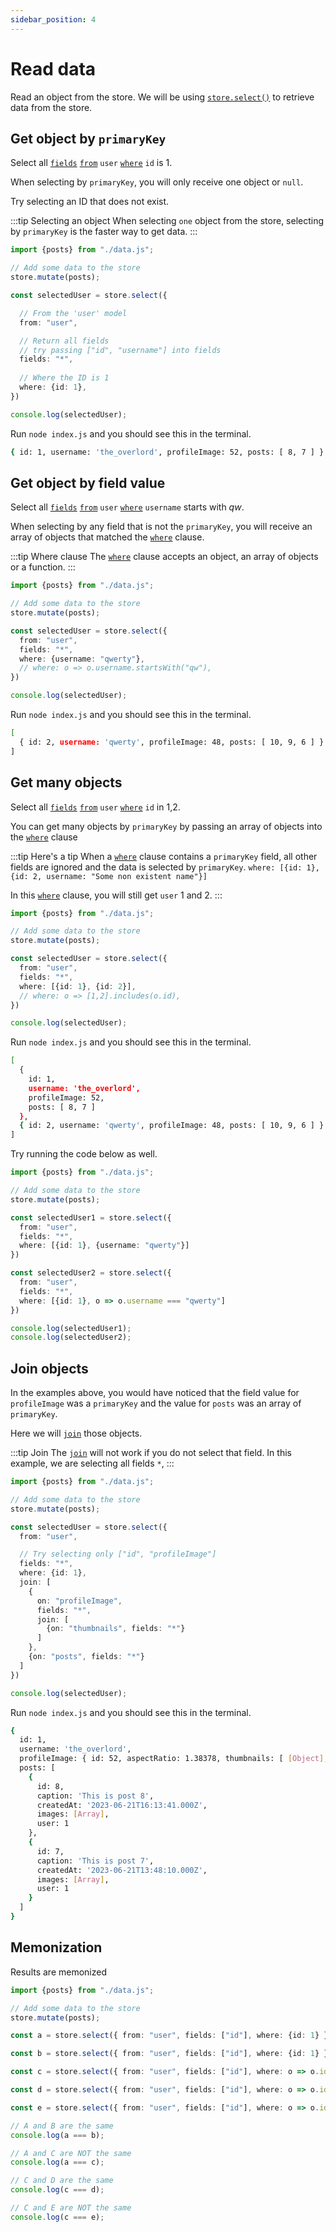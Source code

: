 ```yaml
---
sidebar_position: 4
---
```




# Read data

Read an object from the store. We will be using [`store.select()`](../api/store.select) to retrieve data from the store.


## Get object by `primaryKey`

Select all [`fields`](../api/store.select#fields) [`from`](../api/store.select#from) `user` [`where`](../api/store.select#where) `id` is 1.

When selecting by `primaryKey`, you will only receive one object or `null`.

Try selecting an ID that does not exist.

:::tip Selecting an object
When selecting `one` object from the store, selecting by `primaryKey` is the faster way to get data.
:::


```ts title="example-project/index.js"
import {posts} from "./data.js";

// Add some data to the store
store.mutate(posts);

const selectedUser = store.select({

  // From the 'user' model
  from: "user",

  // Return all fields
  // try passing ["id", "username"] into fields
  fields: "*",
  
  // Where the ID is 1
  where: {id: 1},
})

console.log(selectedUser);

```

Run `node index.js` and you should see this in the terminal.
```bash
{ id: 1, username: 'the_overlord', profileImage: 52, posts: [ 8, 7 ] }
```


## Get object by field value

Select all [`fields`](../api/store.select#fields) [`from`](../api/store.select#from) `user` [`where`](../api/store.select#where) `username` starts with *qw*.

When selecting by any field that is not the `primaryKey`, you will receive an array of objects that matched the [`where`](../api/store.select#where) clause.

:::tip Where clause
The [`where`](../api/store.select#where) clause accepts an object, an array of objects or a function.
:::

```ts title="example-project/index.js"
import {posts} from "./data.js";

// Add some data to the store
store.mutate(posts);

const selectedUser = store.select({
  from: "user",
  fields: "*",
  where: {username: "qwerty"},
  // where: o => o.username.startsWith("qw"),
})

console.log(selectedUser);
```

Run `node index.js` and you should see this in the terminal.
```bash
[
  { id: 2, username: 'qwerty', profileImage: 48, posts: [ 10, 9, 6 ] }
]
```

## Get many objects

Select all [`fields`](../api/store.select#fields) [`from`](../api/store.select#from) `user` [`where`](../api/store.select#where) `id` in 1,2.

You can get many objects by `primaryKey` by passing an array of objects into the [`where`](../api/store.select#where) clause

:::tip Here's a tip
When a [`where`](../api/store.select#where) clause contains a `primaryKey` field, all other fields are ignored and the data is selected by `primaryKey`.
`where: [{id: 1}, {id: 2, username: "Some non existent name"}]`

In this [`where`](../api/store.select#where) clause, you will still get `user` 1 and 2.
:::

```ts title="example-project/index.js"
import {posts} from "./data.js";

// Add some data to the store
store.mutate(posts);

const selectedUser = store.select({
  from: "user",
  fields: "*",
  where: [{id: 1}, {id: 2}],
  // where: o => [1,2].includes(o.id),
})

console.log(selectedUser);
```

Run `node index.js` and you should see this in the terminal.
```bash
[
  {
    id: 1,
    username: 'the_overlord',
    profileImage: 52,
    posts: [ 8, 7 ]
  },
  { id: 2, username: 'qwerty', profileImage: 48, posts: [ 10, 9, 6 ] }
]
```

Try running the code below as well.

```ts title="example-project/index.js"
import {posts} from "./data.js";

// Add some data to the store
store.mutate(posts);

const selectedUser1 = store.select({
  from: "user",
  fields: "*",
  where: [{id: 1}, {username: "qwerty"}]
})

const selectedUser2 = store.select({
  from: "user",
  fields: "*",
  where: [{id: 1}, o => o.username === "qwerty"]
})

console.log(selectedUser1);
console.log(selectedUser2);
```

## Join objects

In the examples above, you would have noticed that the field value for `profileImage` was a `primaryKey` and the value for `posts` was an array of `primaryKey`.

Here we will [`join`](../api/store.select#join) those objects.

:::tip Join
The [`join`](../api/store.select#join) will not work if you do not select that field. In this example, we are selecting all fields `*`,
:::

```ts title="example-project/index.js"
import {posts} from "./data.js";

// Add some data to the store
store.mutate(posts);

const selectedUser = store.select({
  from: "user",

  // Try selecting only ["id", "profileImage"]
  fields: "*",
  where: {id: 1},
  join: [
    {
      on: "profileImage",
      fields: "*",
      join: [
        {on: "thumbnails", fields: "*"}
      ]
    },
    {on: "posts", fields: "*"}
  ]
})

console.log(selectedUser);
```

Run `node index.js` and you should see this in the terminal.
```bash
{
  id: 1,
  username: 'the_overlord',
  profileImage: { id: 52, aspectRatio: 1.38378, thumbnails: [ [Object], [Object] ] },
  posts: [
    {
      id: 8,
      caption: 'This is post 8',
      createdAt: '2023-06-21T16:13:41.000Z',
      images: [Array],
      user: 1
    },
    {
      id: 7,
      caption: 'This is post 7',
      createdAt: '2023-06-21T13:48:10.000Z',
      images: [Array],
      user: 1
    }
  ]
}
```

## Memonization

Results are memonized

```ts title="example-project/index.js"
import {posts} from "./data.js";

// Add some data to the store
store.mutate(posts);

const a = store.select({ from: "user", fields: ["id"], where: {id: 1} })

const b = store.select({ from: "user", fields: ["id"], where: {id: 1} })

const c = store.select({ from: "user", fields: ["id"], where: o => o.id === 1 })

const d = store.select({ from: "user", fields: ["id"], where: o => o.id === 1 })

const e = store.select({ from: "user", fields: ["id"], where: o => o.id === 2 })

// A and B are the same
console.log(a === b);

// A and C are NOT the same
console.log(a === c);

// C and D are the same
console.log(c === d);

// C and E are NOT the same
console.log(c === e);
```